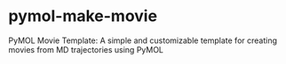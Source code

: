 # pymol-make-movie
PyMOL Movie Template: A simple and customizable template for creating movies from MD trajectories using PyMOL
